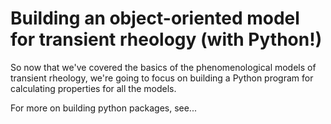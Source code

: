 # Building an object-oriented model for transient rheology (with Python!)

So now that we've covered the basics of the phenomenological models of transient rheology, we're going to focus on building a Python program for calculating properties for all the models. 

For more on building python packages, see...